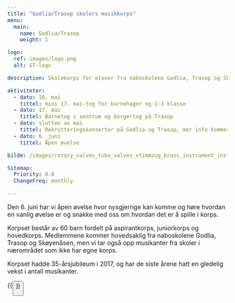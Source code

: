 ```yaml
---
title: "Godlia/Trasop skolers musikkorps"
menu:
  main:
    name: Godlia/Trasop
    weight: 1

logo:
  ref: images/logo.png
  alt: GT-logo

description: Skolekorps for elever fra naboskolene Godlia, Trasop og Skøyenåsen.

aktiviteter:
  - dato: 16. mai
    tittel: mini 17. mai-tog for barnehager og 1-3 klasse
  - dato: 17. mai
    tittel: Barnetog i sentrum og borgertog på Trasop
  - dato: slutten av mai
    tittel: Rekrutteringskonserter på Godlia og Trasop, mer info kommer
  - dato: 6. juni
    tittel: Åpen øvelse

bilde: /images/rotary_valves_tuba_valves_stimmzug_brass_instrument_instrument_gloss_gold-1335416.jpg

Sitemap:
  Priority: 0.8
  ChangeFreq: monthly

---
```


Den 6. juni har vi åpen øvelse hvor nysgjerrige kan komme og høre hvordan en vanlig
øvelse er og snakke med oss om hvordan det er å spille i korps. 

Korpset består av 60 barn fordelt på aspirantkorps, juniorkorps og hovedkorps. Medlemmene kommer hovedsaklig fra naboskolene Godlia, Trasop og Skøyenåsen, men vi tar også opp musikanter fra skoler i nærområdet som ikke har egne korps.

Korpset hadde 35-årsjubileum i 2017, og har de siste årene hatt en gledelig vekst i antall musikanter.

{{<button link="bli_medlem" tekst="Bli medlem" >}}
